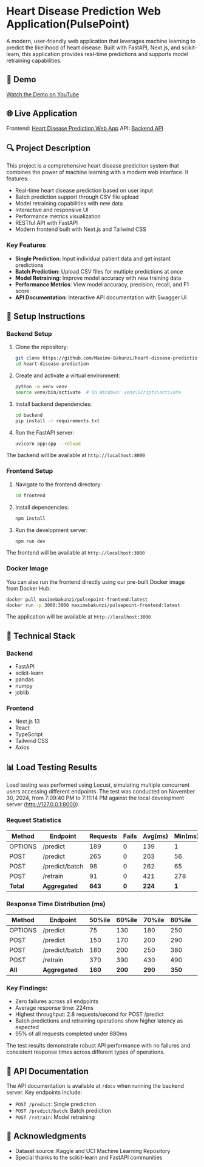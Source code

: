 # Heart Disease Prediction Web Application(PulsePoint)

A modern, user-friendly web application that leverages machine learning to predict the likelihood of heart disease. Built with FastAPI, Next.js, and scikit-learn, this application provides real-time predictions and supports model retraining capabilities.

## 🎥 Demo

[Watch the Demo on YouTube](youtube-link-here)

## 🌐 Live Application

Frontend: [Heart Disease Prediction Web App](https://pulsepoint-amber.vercel.app/)
API: [Backend API](https://heart-disease-prediction-apis.onrender.com)

## 🔍 Project Description

This project is a comprehensive heart disease prediction system that combines the power of machine learning with a modern web interface. It features:

- Real-time heart disease prediction based on user input
- Batch prediction support through CSV file upload
- Model retraining capabilities with new data
- Interactive and responsive UI
- Performance metrics visualization
- RESTful API with FastAPI
- Modern frontend built with Next.js and Tailwind CSS

### Key Features

- **Single Prediction**: Input individual patient data and get instant predictions
- **Batch Prediction**: Upload CSV files for multiple predictions at once
- **Model Retraining**: Improve model accuracy with new training data
- **Performance Metrics**: View model accuracy, precision, recall, and F1 score
- **API Documentation**: Interactive API documentation with Swagger UI

## 🚀 Setup Instructions

### Backend Setup

1. Clone the repository:
   ```bash
   git clone https://github.com/Maxime-Bakunzi/heart-disease-prediction.git
   cd heart-disease-prediction
   ```

2. Create and activate a virtual environment:
   ```bash
   python -m venv venv
   source venv/bin/activate  # On Windows: venv\Scripts\activate
   ```

3. Install backend dependencies:
   ```bash
   cd backend
   pip install -r requirements.txt
   ```

4. Run the FastAPI server:
   ```bash
   uvicorn app:app --reload
   ```

The backend will be available at `http://localhost:8000`

### Frontend Setup

1. Navigate to the frontend directory:
   ```bash
   cd frontend
   ```

2. Install dependencies:
   ```bash
   npm install
   ```

3. Run the development server:
   ```bash
   npm run dev
   ```

The frontend will be available at `http://localhost:3000`

### Docker Image

You can also run the frontend directly using our pre-built Docker image from Docker Hub:

```bash
docker pull maximebakunzi/pulsepoint-frontend:latest
docker run -p 3000:3000 maximebakunzi/pulsepoint-frontend:latest
```

The application will be available at `http://localhost:3000`

## 🔧 Technical Stack

### Backend
- FastAPI
- scikit-learn
- pandas
- numpy
- joblib

### Frontend
- Next.js 13
- React
- TypeScript
- Tailwind CSS
- Axios

## 📊 Load Testing Results

Load testing was performed using Locust, simulating multiple concurrent users accessing different endpoints. The test was conducted on November 30, 2024, from 7:09:40 PM to 7:11:14 PM against the local development server (http://127.0.0.1:8000).

### Request Statistics

| Method   | Endpoint        | Requests | Fails | Avg(ms) | Min(ms) | Max(ms) | RPS | Failures/s |
|----------|----------------|----------|-------|---------|---------|---------|-----|------------|
| OPTIONS  | /predict       | 189      | 0     | 139     | 1       | 836     | 2.0 | 0.0        |
| POST     | /predict       | 265      | 0     | 203     | 56      | 958     | 2.8 | 0.0        |
| POST     | /predict/batch | 98       | 0     | 262     | 65      | 1082    | 1.0 | 0.0        |
| POST     | /retrain       | 91       | 0     | 421     | 278     | 1277    | 1.0 | 0.0        |
| **Total**| **Aggregated** | **643**  | **0** | **224** | **1**   | **1277**| **6.8** | **0.0** |

### Response Time Distribution (ms)

| Method   | Endpoint        | 50%ile | 60%ile | 70%ile | 80%ile | 90%ile | 95%ile | 99%ile | 100%ile |
|----------|----------------|--------|---------|---------|---------|---------|---------|---------|----------|
| OPTIONS  | /predict       | 75     | 130     | 180     | 250     | 370     | 570     | 760     | 840      |
| POST     | /predict       | 150    | 170     | 200     | 290     | 430     | 520     | 860     | 960      |
| POST     | /predict/batch | 180    | 200     | 250     | 380     | 680     | 880     | 1100    | 1100     |
| POST     | /retrain       | 370    | 390     | 430     | 490     | 620     | 760     | 1300    | 1300     |
| **All**  | **Aggregated** | **160**| **200** | **290** | **350** | **490** | **640** | **900** | **1300** |

### Key Findings:
- Zero failures across all endpoints
- Average response time: 224ms
- Highest throughput: 2.8 requests/second for POST /predict
- Batch predictions and retraining operations show higher latency as expected
- 95% of all requests completed under 880ms

The test results demonstrate robust API performance with no failures and consistent response times across different types of operations.

## 📝 API Documentation

The API documentation is available at `/docs` when running the backend server. Key endpoints include:

- `POST /predict`: Single prediction
- `POST /predict/batch`: Batch prediction
- `POST /retrain`: Model retraining


## 🙏 Acknowledgments

- Dataset source: Kaggle and UCI Machine Learning Repository
- Special thanks to the scikit-learn and FastAPI communities
